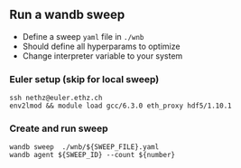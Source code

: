 ## Run a wandb sweep

- Define a sweep `yaml` file in `./wnb`
- Should define all hyperparams to optimize
- Change interpreter variable to your system

### Euler setup (skip for local sweep)
```
ssh nethz@euler.ethz.ch
env2lmod && module load gcc/6.3.0 eth_proxy hdf5/1.10.1
```

### Create and run sweep
```
wandb sweep  ./wnb/${SWEEP_FILE}.yaml
wandb agent ${SWEEP_ID} --count ${number}
```
